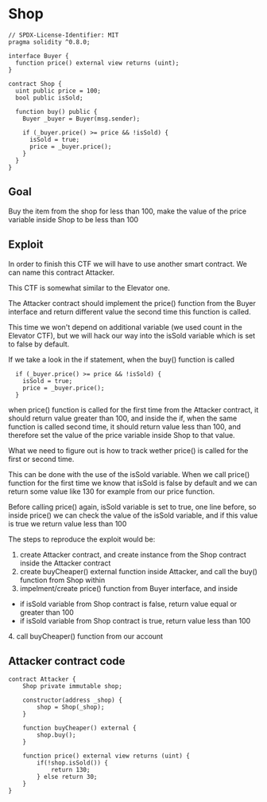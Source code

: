 # Shop

```
// SPDX-License-Identifier: MIT
pragma solidity ^0.8.0;

interface Buyer {
  function price() external view returns (uint);
}

contract Shop {
  uint public price = 100;
  bool public isSold;

  function buy() public {
    Buyer _buyer = Buyer(msg.sender);

    if (_buyer.price() >= price && !isSold) {
      isSold = true;
      price = _buyer.price();
    }
  }
}
```

## Goal

Buy the item from the shop for less than 100, make the value of the price variable inside Shop to be less than 100

## Exploit

In order to finish this CTF we will have to use another smart contract. We can name this contract Attacker.

This CTF is somewhat similar to the Elevator one.

The Attacker contract should implement the price() function from the Buyer interface and return different value the second time this function is called.

This time we won't depend on additional variable (we used count in the Elevator CTF), but we will hack our way into the isSold variable which is set to false by default.

If we take a look in the if statement, when the buy() function is called

```
  if (_buyer.price() >= price && !isSold) {
    isSold = true;
    price = _buyer.price();
  }

```

when price() function is called for the first time from the Attacker contract, it should return value greater than 100, and inside the if, when the same function is called second time, it should return value less than 100, and therefore set the value of the price variable inside Shop to that value.

What we need to figure out is how to track wether price() is called for the first or second time.

This can be done with the use of the isSold variable.
When we call price() function for the first time we know that isSold is false by default and we can return some value like 130 for example from our price function.

Before calling price() again, isSold variable is set to true, one line before, so inside price() we can check the value of the isSold variable, and if this value is true we return value less than 100

The steps to reproduce the exploit would be:

1. create Attacker contract, and create instance from the Shop contract inside the Attacker contract
2. create buyCheaper() external function inside Attacker, and call the buy() function from Shop within
3. impelment/create price() function from Buyer interface, and inside
  <ul>
  <li>if isSold variable from Shop contract is false, return value equal or greater than 100</li>
  <li>if isSold variable from Shop contract is true, return value less than 100</li>
  </ul>
4. call buyCheaper() function from our account

## Attacker contract code

```
contract Attacker {
    Shop private immutable shop;

    constructor(address _shop) {
        shop = Shop(_shop);
    }

    function buyCheaper() external {
        shop.buy();
    }

    function price() external view returns (uint) {
        if(!shop.isSold()) {
            return 130;
        } else return 30;
    }
}
```